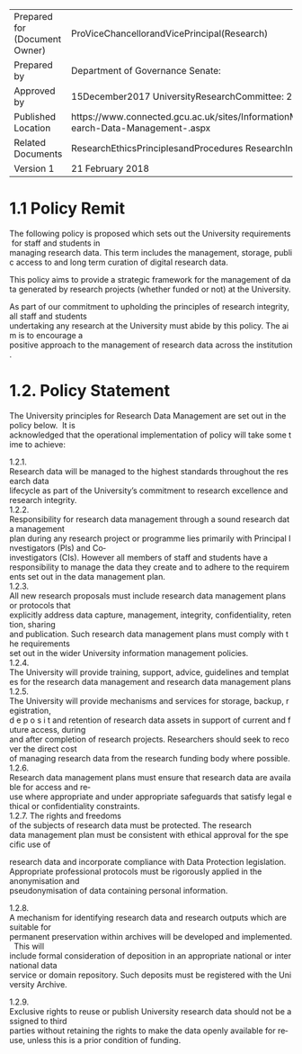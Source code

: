 <html><body><table><tr><td>Prepared for (Document Owner)</td><td>ProViceChancellorandVicePrincipal(Research)</td></tr><tr><td>Prepared by</td><td>Department of Governance Senate:</td></tr><tr><td>Approved by</td><td>15December2017 UniversityResearchCommittee: 22November2017</td></tr><tr><td>Published Location</td><td>https://www.connected.gcu.ac.uk/sites/InformationMatters/DataProtectionPrivacy/Pages/Res earch-Data-Management-.aspx</td></tr><tr><td>Related Documents</td><td>ResearchEthicsPrinciplesandProcedures ResearchIntegrityPolicy</td></tr><tr><td>Version 1</td><td>21 February 2018</td></tr></table></body></html>  

# 1.1 Policy Remit  

The following policy is proposed which sets out the University requirements for staff and students in managing research data. This term includes the management, storage, public access to and long term curation of digital research data.  

This policy aims to provide a strategic framework for the management of data generated by research projects (whether funded or not) at the University.  

As part of our commitment to upholding the principles of research integrity, all staff and students undertaking any research at the University must abide by this policy. The aim is to encourage a positive approach to the management of research data across the institution.  

# 1.2. Policy Statement  

The University principles for Research Data Management are set out in the policy below.  It is acknowledged that the operational implementation of policy will take some time to achieve:  

1.2.1. Research data will be managed to the highest standards throughout the research data lifecycle as part of the University’s commitment to research excellence and research integrity.   
1.2.2. Responsibility for research data management through a sound research data management plan during any research project or programme lies primarily with Principal Investigators (PIs) and Co‐investigators (CIs). However all members of staff and students have a responsibility to manage the data they create and to adhere to the requirements set out in the data management plan.   
1.2.3. All new research proposals must include research data management plans or protocols that explicitly address data capture, management, integrity, confidentiality, retention, sharing and publication. Such research data management plans must comply with the requirements set out in the wider University information management policies.   
1.2.4. The University will provide training, support, advice, guidelines and templates for the research data management and research data management plans   
1.2.5. The University will provide mechanisms and services for storage, backup, registration, d e p o s i t and retention of research data assets in support of current and future access, during  and after completion of research projects. Researchers should seek to recover the direct cost  of managing research data from the research funding body where possible.   
1.2.6. Research data management plans must ensure that research data are available for access and re‐use where appropriate and under appropriate safeguards that satisfy legal ethical or confidentiality constraints.   
1.2.7. The rights and freedoms  of the subjects of research data must be protected. The research data management plan must be consistent with ethical approval for the specific use of  

research data and incorporate compliance with Data Protection legislation. Appropriate professional protocols must be rigorously applied in the  anonymisation and pseudonymisation of data containing personal information.  

1.2.8. A mechanism for identifying research data and research outputs which are suitable for permanent preservation within archives will be developed and implemented.  This will include formal consideration of deposition in an appropriate national or international data service or domain repository. Such deposits must be registered with the University Archive.  

1.2.9. Exclusive rights to reuse or publish University research data should not be assigned to third parties without retaining the rights to make the data openly available for re‐use, unless this is a prior condition of funding.  